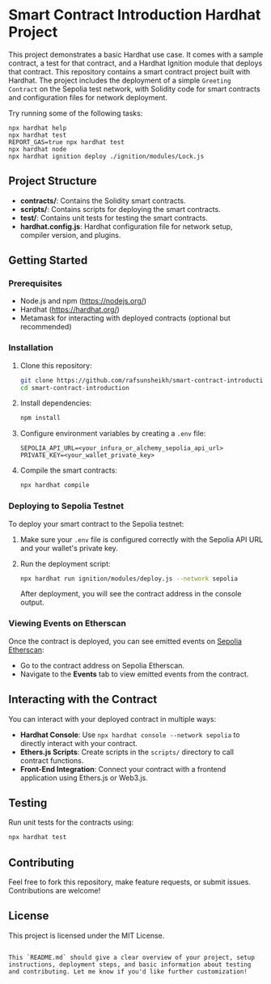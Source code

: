 # Smart Contract Introduction Hardhat Project

This project demonstrates a basic Hardhat use case. It comes with a sample contract, a test for that contract, and a Hardhat Ignition module that deploys that contract. This repository contains a smart contract project built with Hardhat. The project includes the deployment of a simple `Greeting Contract` on the Sepolia test network, with Solidity code for smart contracts and configuration files for network deployment.

Try running some of the following tasks:

```shell
npx hardhat help
npx hardhat test
REPORT_GAS=true npx hardhat test
npx hardhat node
npx hardhat ignition deploy ./ignition/modules/Lock.js
```

## Project Structure

- **contracts/**: Contains the Solidity smart contracts.
- **scripts/**: Contains scripts for deploying the smart contracts.
- **test/**: Contains unit tests for testing the smart contracts.
- **hardhat.config.js**: Hardhat configuration file for network setup, compiler version, and plugins.

## Getting Started

### Prerequisites

- Node.js and npm (https://nodejs.org/)
- Hardhat (https://hardhat.org/)
- Metamask for interacting with deployed contracts (optional but recommended)

### Installation

1. Clone this repository:

   ```bash
   git clone https://github.com/rafsunsheikh/smart-contract-introduction.git
   cd smart-contract-introduction
   ```

2. Install dependencies:

   ```bash
   npm install
   ```

3. Configure environment variables by creating a `.env` file:

   ```plaintext
   SEPOLIA_API_URL=<your_infura_or_alchemy_sepolia_api_url>
   PRIVATE_KEY=<your_wallet_private_key>
   ```

4. Compile the smart contracts:
   ```bash
   npx hardhat compile
   ```

### Deploying to Sepolia Testnet

To deploy your smart contract to the Sepolia testnet:

1. Make sure your `.env` file is configured correctly with the Sepolia API URL and your wallet's private key.
2. Run the deployment script:

   ```bash
   npx hardhat run ignition/modules/deploy.js --network sepolia
   ```

   After deployment, you will see the contract address in the console output.

### Viewing Events on Etherscan

Once the contract is deployed, you can see emitted events on [Sepolia Etherscan](https://sepolia.etherscan.io/):

- Go to the contract address on Sepolia Etherscan.
- Navigate to the **Events** tab to view emitted events from the contract.

## Interacting with the Contract

You can interact with your deployed contract in multiple ways:

- **Hardhat Console**: Use `npx hardhat console --network sepolia` to directly interact with your contract.
- **Ethers.js Scripts**: Create scripts in the `scripts/` directory to call contract functions.
- **Front-End Integration**: Connect your contract with a frontend application using Ethers.js or Web3.js.

## Testing

Run unit tests for the contracts using:

```bash
npx hardhat test
```

## Contributing

Feel free to fork this repository, make feature requests, or submit issues. Contributions are welcome!

## License

This project is licensed under the MIT License.

```

This `README.md` should give a clear overview of your project, setup instructions, deployment steps, and basic information about testing and contributing. Let me know if you'd like further customization!
```

